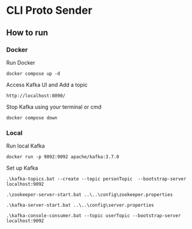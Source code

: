# CLI Proto Sender

## How to run

### Docker

Run Docker

```
docker compose up -d
```

Access Kafka UI and Add a topic

```
http://localhost:8090/
```

Stop Kafka using your terminal or cmd
```
docker compose down
```

### Local

Run local Kafka

```
docker run -p 9092:9092 apache/kafka:3.7.0
```

Set up Kafka

```
.\kafka-topics.bat --create --topic personTopic  --bootstrap-server localhost:9092

.\zookeeper-server-start.bat ..\..\config\zookeeper.properties

.\kafka-server-start.bat ..\..\config\server.properties

.\kafka-console-consumer.bat --topic userTopic --bootstrap-server localhost:9092
```
